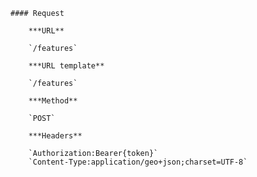    #### Request

        ***URL**

        `/features`

        ***URL template**

        `/features`

        ***Method**

        `POST`

        ***Headers**

        `Authorization:Bearer{token}`
        `Content-Type:application/geo+json;charset=UTF-8`
